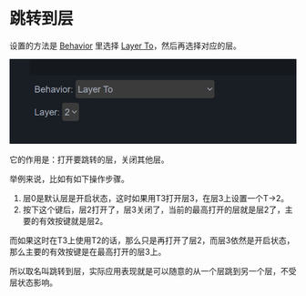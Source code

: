 # 跳转到层

设置的方法是 <u>Behavior</u> 里选择 <u>Layer To</u>，然后再选择对应的层。

![|500](assets/to-layer-01.png)

它的作用是：打开要跳转的层，关闭其他层。

举例来说，比如有如下操作步骤。
  1. 层0是默认层是开启状态，这时如果用T3打开层3，在层3上设置一个T->2。
  2. 按下这个键后，层2打开了，层3关闭了，当前的最高打开的层就是层2了，主要的有效按键就是层2。 

而如果这时在T3上使用T2的话，那么只是再打开了层2，而层3依然是开启状态，那么主要的有效按键是在最高打开的层3上。

所以取名叫跳转到层，实际应用表现就是可以随意的从一个层跳到另一个层，不受层状态影响。